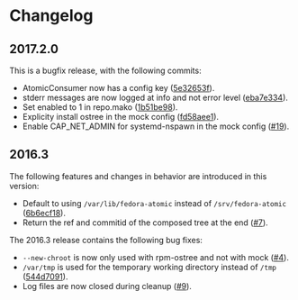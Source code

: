 # Changelog

## 2017.2.0

This is a bugfix release, with the following commits:

* AtomicConsumer now has a config key
  ([5e32653f](https://github.com/fedora-infra/fedmsg-atomic-composer/commit/5e32653f)).
* stderr messages are now logged at info and not error level
  ([eba7e334](https://github.com/fedora-infra/fedmsg-atomic-composer/commit/eba7e334)).
* Set enabled to 1 in repo.mako
  ([1b51be98](https://github.com/fedora-infra/fedmsg-atomic-composer/commit/1b51be98)).
* Explicity install ostree in the mock config
  ([fd58aee1](https://github.com/fedora-infra/fedmsg-atomic-composer/commit/fd58aee1)).
* Enable CAP_NET_ADMIN for systemd-nspawn in the mock config
  ([#19](https://github.com/fedora-infra/fedmsg-atomic-composer/pull/19)).

## 2016.3

The following features and changes in behavior are introduced in this version:

* Default to using ```/var/lib/fedora-atomic``` instead of ```/srv/fedora-atomic```
  ([6b6ecf18](https://github.com/fedora-infra/fedmsg-atomic-composer/commit/6b6ecf18)).
* Return the ref and commitid of the composed tree at the end
  ([#7](https://github.com/fedora-infra/fedmsg-atomic-composer/pull/7)).


The 2016.3 release contains the following bug fixes:

* ```--new-chroot``` is now only used with rpm-ostree and not with mock
  ([#4](https://github.com/fedora-infra/fedmsg-atomic-composer/issues/4)).
* ```/var/tmp``` is used for the temporary working directory instead of ```/tmp```
  ([544d7091](https://github.com/fedora-infra/fedmsg-atomic-composer/commit/544d7091)).
* Log files are now closed during cleanup
  ([#9](https://github.com/fedora-infra/fedmsg-atomic-composer/pull/9)).
